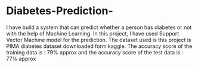 # Diabetes-Prediction-
I have build a system that can predict whether a person has diabetes or not with the help of Machine Learning.  In this project, I have used Support Vector Machine model for the prediction.
The dataset used is this project is  PIMA  diabetes dataset downloaded form kaggle.
The accuracy score of the training data is : 79% approx
and the  accuracy score of the test data is : 77% approx
